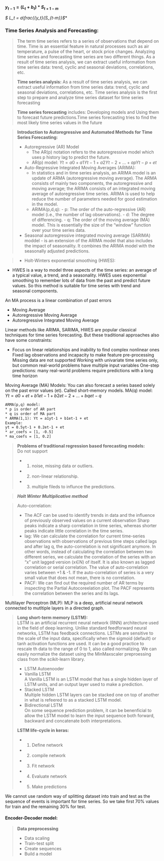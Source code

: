 **$y_{t-1} = (L_t + b_t) * S_{t+1-m}$**

**$ L_t = a*\frac{{y_t}{S_{t-m}}$**


### Time Series Analysis and Forecasting:
> The term time series refers to a series of observations that depend on time. Time is an essential feature in natural processes such as air temperature, a pulse of     the heart, or stock price changes. Analyzing time series and forecasting time series are two different things.
  As a result of time series analysis, we can extract useful information from time series data: trend, cyclic and seasonal deviations, correlations, etc.
>
> **Time series analysis:** As a result of time series analysis, we can extract useful information from time series data: trend, cyclic and seasonal deviations, correlations, etc. Time series analysis is the first step to prepare and analyze time series dataset for time series forecasting
>
> **Time series forecasting** includes: Developing models and Using them to forecast future predictions.Time series forecasting tries to find the most likely
time series values in the future


> **Introduction to Autoregressive and Automated Methods for Time Series Forecasting:**
> - Autoregressive (AR) Model
>   - The AR(p) notation refers to the autoregressive model which uses p history lag to predict the future.
>   - AR(p) model: $Yt = a0 + a1Yt-1 + a2Yt-2 + ... + apYt-p + et$
> - Auto-Regressive Integrated Moving Averages (ARIMA):
>   - In statistics and in time series analysis, an ARIMA model is an update of ARMA (autoregressive moving average). The ARMA consists of mainly two components, the autoregressive and moving average; the ARIMA consists of an integrated moving average of autoregressive time series. ARIMA is used to help reduce the number of
parameters needed for good estimation in the model.
>   - ARIMA(p,d,q):
     - p: The order of the auto-regressive (AR) model (i.e., the number of lag observations). 
     - d: The degree of differencing.
     - q: The order of the moving average (MA) model. This is essentially the size of the “window” function over your time series data. 
> - Seasonal autoregressive integrated moving average (SARIMA) moddel
     - is an extension of the ARIMA model that also includes the impact of seasonality. It combines the ARIMA model with the seasonally adjusted predictions.
   
> - Holt-Winters exponential smoothing (HWES):
   - HWES is a way to model three aspects of the time series: an average of a typical value, a trend, and a seasonality. HWES uses exponential smoothing to remember lots of data from the past and predict future values. So this method is suitable for time series with trend and seasonal components.

An MA process is a linear combination of past errors
- Moving Average 
- Autoregressive Moving Average 
- Autoregressive Integrated Moving Average

Linear methods like ARIMA, SARIMA, HWES are popular classical techniques for time series forecasting. But these traditional approaches also have some constraints:
 - Focus on linear relationships and inability to find complex nonlinear ones
Fixed lag observations and incapacity to make feature pre-processing
Missing data are not supported
Working with univariate time series only, but common real-world problems have multiple input variables
One-step predictions: many real-world problems require predictions with a long time horizon


Moving Average (MA) Models:
You can also forecast a series based solely on the past error values (et). Called short-memory models.
MA(q) model:
$Yt = a0 + et + b1et-1 + b2et-2 + ... + bqet-q$

```diff 
ARMA(p,q) model:
* p is order of AR part
* q is order of MA part
* ARMA(1,1): Yt = a1yt-1 + b1et-1 + et
Example: 
yt = 0.5yt-1 + 0.2et-1 + et
* ar_coefs = [1, -0.5]
* ma_coefs = [1, 0.2]

```

> **Problems of traditional regression based forecasting models:**<br/>
> Do not support<br/>
> * 1. noise, missing data or outliers.
> * 2. non-linear relationship.
> * 3. multiple fileds to influnce the predictions.


> ***Holt Winter Multiplicative method***
>  






> Auto-correlation: 
>   * The ACF can be used to identify trends in data and the influence of previously observed values on a current observation Sharp peaks
 indicate a sharp correlation in time series, whereas shorter peaks indicate little correlation in the time series.
>   * lag: We can calculate the correlation for current time-series observations with observations of previous time steps called lags and
 after lag q, the auto-correlation is not significant anymore. In other words, instead of calculating the correlation between two different
 series, we calculate the correlation of the series with an “x” unit lagged version (x∈N) of itself. It is also known as lagged correlation
 or serial correlation. The value of auto-correlation varies between +1 & -1. If the auto-correlation of series is a very small value that
 does not mean, there is no correlation.
 >  * PACF: We can find out the required number of AR terms by inspecting the Partial Autocoreelation plot. The PACF represents the correlation
 between the series and its lags. 


Multilayer Perceptron (MLP):
MLP is a deep, artificial neural network connected to mutltiple layers in a directed graph.

> **Long short-term memory (LSTM):**<br/> LSTM is an artificial recurrent neural network (RNN) architecture used in the field of deep learning. Unlike standard feedforward neural networks, LSTM has feedback connections. LSTMs are sensitive to the scale of the input data, specifically when the sigmoid (default) or tanh activation functions are used. It can be a good practice to rescale th data to the range of 0 to 1, also called normalizing. We can easily normalize the dataset using the MinMaxscaler preproessing class from the scikit-learn library.
>   - LSTM Autoenooder 
>   - Vanilla LSTM<br/> A Vanilla LSTM is an LSTM model that has a single hidden layer of LSTM units, and an output layer used to make a prediction.
>   - Stacked LSTM<br/> Multiple hidden LSTM layers can be stacked one on top of another in what is refeered to as a stacked LSTM model.
>   - Bidirectional LSTM<br/> On some sequence prediction problem, it can be benenficial to allow the LSTM model to learn the input sequence both forward, backward and concatenate both interpretations.
>
> **LSTM life-cycle in keras:**
> * 1. Define network
> * 2. compile network
> * 3. Fit network
> * 4. Evaluate network
> * 5. Make predictions




We cannot use random way of splitting dataset into train and test as the sequence of events is important for time series. So we take first 70% values for train and the remaining 30% for test.


#### Encoder-Decoder model:

> **Data preprocessing**
> - Data scaling
> - Train-test split
> - Create sequences
> - Build a model


